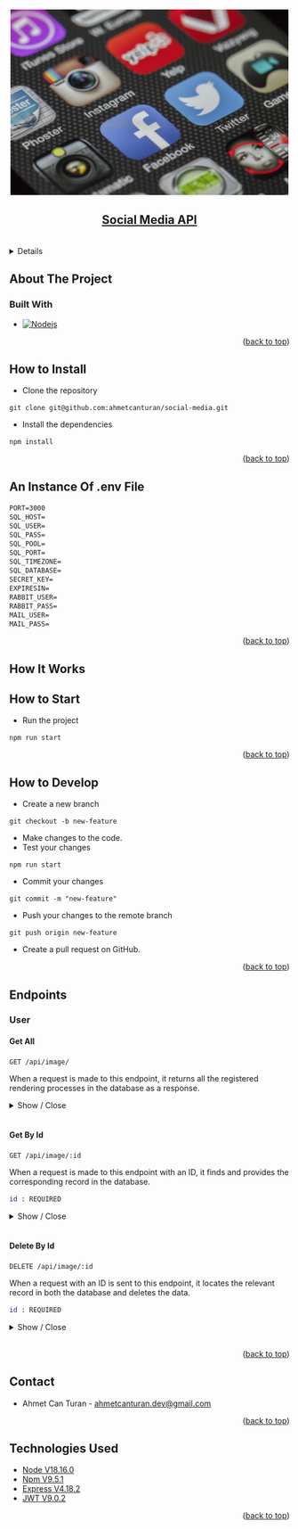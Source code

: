 

<a name="readme-top"></a>

<br />
<div align="center">
  <a href="#">
    <img src="docs/images/social-media.jpeg" alt="Logo" width="500" 
  </a>
<br/>
  <h2 align="center">Social Media API</h2>

</div>
<br/>
<!-- TABLE OF CONTENTS -->
<details>
  <summary>Table of Contents</summary>
  <ol>
    <li>
      <a href="#about-the-project">About The Project</a>
    </li>
    <li>
      <a href="#how-to-install">How to Install</a>
    </li>
     <li><a href="#an-instance-of-env-file">An Instance Of .env File</a></li>
     <li><a href="#how-it-works">How It Works</a></li>
    <li><a href="#how-to-start">How to Start</a></li>
    <li><a href="#how-to-develop">How to Develop</a></li>
    <li><a href="#endpoints">Endpoints</a>
    <ol>
    <li><a href="#core">Core</a></li>
    <li><a href="#image-crud">Image Crud</a></li>
    </ol>
    </li>
    <li><a href="#contact">Contact</a></li>
    <li><a href="#technologies-used">Technologies Used</a></li>
  </ol>
</details>

<!-- ABOUT THE PROJECT -->

## About The Project



### Built With

- [![Nodejs][node.js]][nodejs-url]

<!-- GETTING STARTED -->

<p align="right">(<a href="#readme-top">back to top</a>)</p>

## How to Install

- Clone the repository

```
git clone git@github.com:ahmetcanturan/social-media.git
```

- Install the dependencies

```
npm install
```

<p align="right">(<a href="#readme-top">back to top</a>)</p>

## An Instance Of .env File

```
PORT=3000
SQL_HOST=
SQL_USER=
SQL_PASS=
SQL_POOL=
SQL_PORT=
SQL_TIMEZONE=
SQL_DATABASE=
SECRET_KEY=
EXPIRESIN=
RABBIT_USER=
RABBIT_PASS=
MAIL_USER=
MAIL_PASS=

```

<p align="right">(<a href="#readme-top">back to top</a>)</p>

## How It Works



## How to Start

- Run the project

```
npm run start
```

<p align="right">(<a href="#readme-top">back to top</a>)</p>


## How to Develop

- Create a new branch

```
git checkout -b new-feature
```

- Make changes to the code.
- Test your changes

```
npm run start
```

- Commit your changes

```
git commit -m "new-feature"
```

- Push your changes to the remote branch

```
git push origin new-feature
```

- Create a pull request on GitHub.
<p align="right">(<a href="#readme-top">back to top</a>)</p>


## Endpoints

### User

#### Get All

`GET /api/image/` <br/>

When a request is made to this endpoint, it returns all the registered rendering processes in the database as a response.


<details>
  
<summary>
Show / Close
</summary >

    curl -X GET http://localhost:3030/api/image/ -H "Authorization: Bearer YOUR_BEARER_TOKEN"


</details>

<br/>

#### Get By Id

`GET /api/image/:id` <br/>

When a request is made to this endpoint with an ID, it finds and provides the corresponding record in the database.

```bash
id : REQUIRED
```

<details>
  
<summary>
Show / Close
</summary >

    curl -X GET http://localhost:3030/api/image/<OBJECT_ID> -H "Authorization: Bearer YOUR_BEARER_TOKEN"


</details>

<br/>

#### Delete By Id

`DELETE /api/image/:id` <br/>

When a request with an ID is sent to this endpoint, it locates the relevant record in both the database  and deletes the data.

```bash
id : REQUIRED
```

<details>
  
<summary>
Show / Close
</summary >

    curl -X DELETE http://localhost:3030/api/image/<OBJECT_ID> -H "Authorization: Bearer YOUR_BEARER_TOKEN"


</details>

<br/>

<p align="right">(<a href="#">back to top</a>)</p>

<!-- CONTACT -->

## Contact

- Ahmet Can Turan - ahmetcanturan.dev@gmail.com


<!-- ACKNOWLEDGMENTS -->
<p align="right">(<a href="#readme-top">back to top</a>)</p>

## Technologies Used

- [Node V18.16.0](https://nodejs.org/en)
- [Npm V9.5.1](https://www.npmjs.com/)
- [Express V4.18.2](https://www.npmjs.com/package/express)
- [JWT V9.0.2](https://jwt.io/)

<p align="right">(<a href="#readme-top">back to top</a>)</p>

<!-- MARKDOWN LINKS & IMAGES -->
<!-- https://www.markdownguide.org/basic-syntax/#reference-style-links -->

[contributors-shield]: https://img.shields.io/github/contributors/othneildrew/Best-README-Template.svg?style=for-the-badge
[contributors-url]: https://github.com/othneildrew/Best-README-Template/graphs/contributors
[forks-shield]: https://img.shields.io/github/forks/othneildrew/Best-README-Template.svg?style=for-the-badge
[forks-url]: https://github.com/othneildrew/Best-README-Template/network/members
[stars-shield]: https://img.shields.io/github/stars/othneildrew/Best-README-Template.svg?style=for-the-badge
[stars-url]: https://github.com/othneildrew/Best-README-Template/stargazers
[issues-shield]: https://img.shields.io/github/issues/othneildrew/Best-README-Template.svg?style=for-the-badge
[issues-url]: https://github.com/trt-digital/trt-world-cms-missing-article-tracer/issues
[license-shield]: https://img.shields.io/github/license/othneildrew/Best-README-Template.svg?style=for-the-badge
[license-url]: https://github.com/othneildrew/Best-README-Template/blob/master/LICENSE.txt
[linkedin-shield]: https://img.shields.io/badge/-LinkedIn-black.svg?style=for-the-badge&logo=linkedin&colorB=555
[linkedin-url]: https://linkedin.com/in/othneildrew
[product-screenshot]: docs/images/screenshot.png
[node.js]: https://img.shields.io/badge/node.js-6DA55F?style=for-the-badge&logo=node.js&logoColor=white
[nodejs-url]: https://nodejs.org/en
